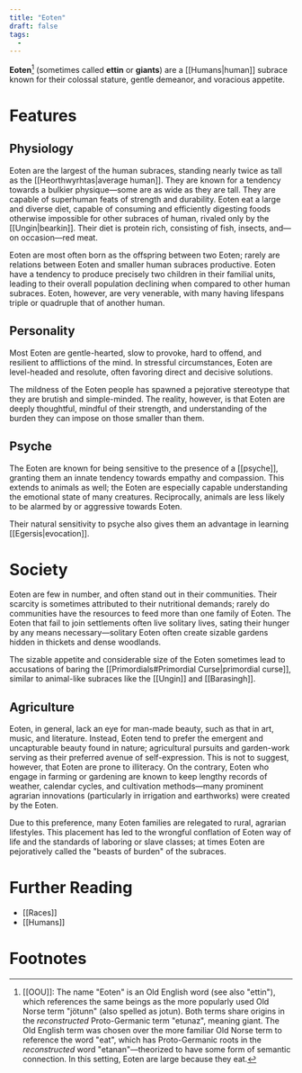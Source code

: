 ```yaml
---
title: "Eoten"
draft: false
tags:
  - 
---
```


**Eoten**[^eot] (sometimes called **ettin** or **giants**) are a [[Humans|human]] subrace known for their colossal stature, gentle demeanor, and voracious appetite.

# Features
## Physiology
Eoten are the largest of the human subraces, standing nearly twice as tall as the [[Heorthwyrhtas|average human]]. They are known for a tendency towards a bulkier physique—some are as wide as they are tall. They are capable of superhuman feats of strength and durability. Eoten eat a large and diverse diet, capable of consuming and efficiently digesting foods otherwise impossible for other subraces of human, rivaled only by the [[Ungin|bearkin]]. Their diet is protein rich, consisting of fish, insects, and—on occasion—red meat.

Eoten are most often born as the offspring between two Eoten; rarely are relations between Eoten and smaller human subraces productive. Eoten have a tendency to produce precisely two children in their familial units, leading to their overall population declining when compared to other human subraces. Eoten, however, are very venerable, with many having lifespans triple or quadruple that of another human.

## Personality
Most Eoten are gentle-hearted, slow to provoke, hard to offend, and resilient to afflictions of the mind. In stressful circumstances, Eoten are level-headed and resolute, often favoring direct and decisive solutions. 

The mildness of the Eoten people has spawned a pejorative stereotype that they are brutish and simple-minded. The reality, however, is that Eoten are deeply thoughtful, mindful of their strength, and understanding of the burden they can impose on those smaller than them. 

## Psyche
The Eoten are known for being sensitive to the presence of a [[psyche]], granting them an innate tendency towards empathy and compassion. This extends to animals as well; the Eoten are especially capable understanding the emotional state of many creatures. Reciprocally, animals are less likely to be alarmed by or aggressive towards Eoten.

Their natural sensitivity to psyche also gives them an advantage in learning [[Egersis|evocation]]. 

# Society
Eoten are few in number, and often stand out in their communities. Their scarcity is sometimes attributed to their nutritional demands; rarely do communities have the resources to feed more than one family of Eoten. The Eoten that fail to join settlements often live solitary lives, sating their hunger by any means necessary—solitary Eoten often create sizable gardens hidden in thickets and dense woodlands.

The sizable appetite and considerable size of the Eoten sometimes lead to accusations of baring the [[Primordials#Primordial Curse|primordial curse]], similar to animal-like subraces like the [[Ungin]] and [[Barasingh]].

## Agriculture
Eoten, in general, lack an eye for man-made beauty, such as that in art, music, and literature. Instead, Eoten tend to prefer the emergent and uncapturable beauty found in nature; agricultural pursuits and garden-work serving as their preferred avenue of self-expression. This is not to suggest, however, that Eoten are prone to illiteracy. On the contrary, Eoten who engage in farming or gardening are known to keep lengthy records of weather, calendar cycles, and cultivation methods—many prominent agrarian innovations (particularly in irrigation and earthworks) were created by the Eoten.

Due to this preference, many Eoten families are relegated to rural, agrarian lifestyles. This placement has led to the wrongful conflation of Eoten way of life and the standards of laboring or slave classes; at times Eoten are pejoratively called the "beasts of burden" of the subraces.

# Further Reading
- [[Races]]
- [[Humans]]

# Footnotes
[^eot]: [[OOU]]: The name "Eoten" is an Old English word (see also "ettin"), which references the same beings as the more popularly used Old Norse term "jötunn" (also spelled as jotun). Both terms share origins in the *reconstructed* Proto-Germanic term "etunaz", meaning giant. The Old English term was chosen over the more familiar Old Norse term to reference the word "eat", which has Proto-Germanic roots in the *reconstructed* word "etanan"—theorized to have some form of semantic connection. In this setting, Eoten are large because they eat.